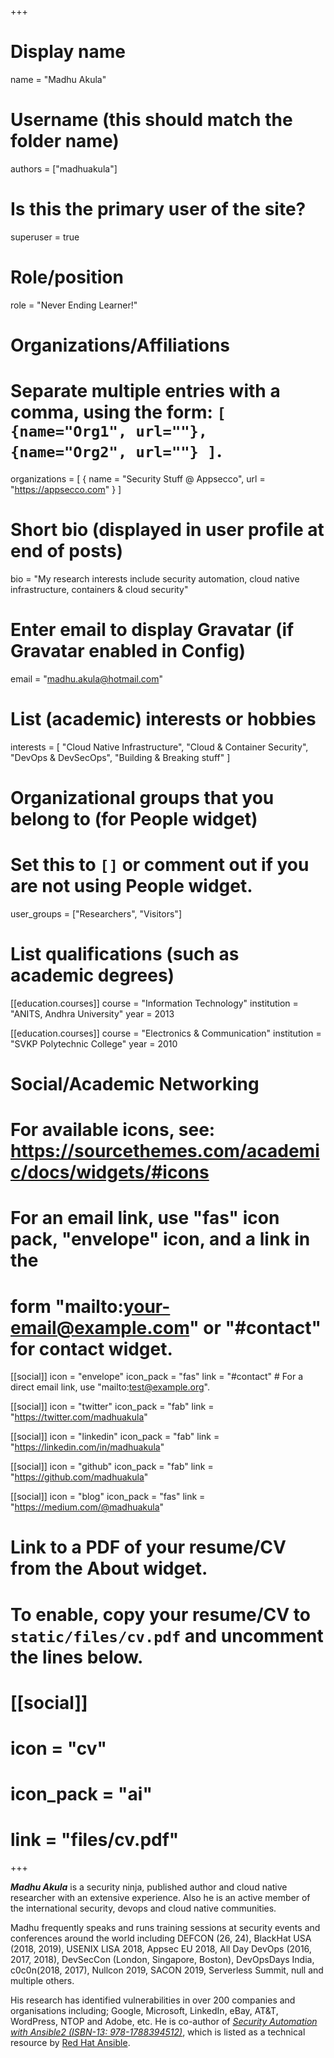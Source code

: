 +++
# Display name
name = "Madhu Akula"

# Username (this should match the folder name)
authors = ["madhuakula"]

# Is this the primary user of the site?
superuser = true

# Role/position
role = "Never Ending Learner!"

# Organizations/Affiliations
#   Separate multiple entries with a comma, using the form: `[ {name="Org1", url=""}, {name="Org2", url=""} ]`.
organizations = [ { name = "Security Stuff @ Appsecco", url = "https://appsecco.com" } ]

# Short bio (displayed in user profile at end of posts)
bio = "My research interests include security automation, cloud native infrastructure, containers & cloud security"

# Enter email to display Gravatar (if Gravatar enabled in Config)
email = "madhu.akula@hotmail.com"

# List (academic) interests or hobbies
interests = [
  "Cloud Native Infrastructure",
  "Cloud & Container Security",
  "DevOps & DevSecOps",
  "Building & Breaking stuff"
]

# Organizational groups that you belong to (for People widget)
#   Set this to `[]` or comment out if you are not using People widget.
user_groups = ["Researchers", "Visitors"]

# List qualifications (such as academic degrees)
[[education.courses]]
  course = "Information Technology"
  institution = "ANITS, Andhra University"
  year = 2013

[[education.courses]]
  course = "Electronics & Communication"
  institution = "SVKP Polytechnic College"
  year = 2010

# Social/Academic Networking
# For available icons, see: https://sourcethemes.com/academic/docs/widgets/#icons
#   For an email link, use "fas" icon pack, "envelope" icon, and a link in the
#   form "mailto:your-email@example.com" or "#contact" for contact widget.

[[social]]
  icon = "envelope"
  icon_pack = "fas"
  link = "#contact"  # For a direct email link, use "mailto:test@example.org".

[[social]]
  icon = "twitter"
  icon_pack = "fab"
  link = "https://twitter.com/madhuakula"

[[social]]
  icon = "linkedin"
  icon_pack = "fab"
  link = "https://linkedin.com/in/madhuakula"

[[social]]
  icon = "github"
  icon_pack = "fab"
  link = "https://github.com/madhuakula"

[[social]]
  icon = "blog"
  icon_pack = "fas"
  link = "https://medium.com/@madhuakula"

# Link to a PDF of your resume/CV from the About widget.
# To enable, copy your resume/CV to `static/files/cv.pdf` and uncomment the lines below.
# [[social]]
#   icon = "cv"
#   icon_pack = "ai"
#   link = "files/cv.pdf"

+++

***Madhu Akula*** is a security ninja, published author and cloud native researcher with an extensive experience. Also he is an active member of the international security, devops and cloud native communities.

Madhu frequently speaks and runs training sessions at security events and conferences around the world including DEFCON (26, 24), BlackHat USA (2018, 2019), USENIX LISA 2018, Appsec EU 2018, All Day DevOps (2016, 2017, 2018), DevSecCon (London, Singapore, Boston), DevOpsDays India, c0c0n(2018, 2017), Nullcon 2019, SACON 2019, Serverless Summit, null and multiple others.

His research has identified vulnerabilities in over 200 companies and organisations including; Google, Microsoft, LinkedIn, eBay, AT&T, WordPress, NTOP and Adobe, etc. He is co-author of *[Security Automation with Ansible2 (ISBN-13: 978-1788394512)](https://www.secautomationbook.com)*, which is listed as a technical resource by [Red Hat Ansible](https://www.ansible.com/resources/ebooks/security-automation-with-ansible-2).